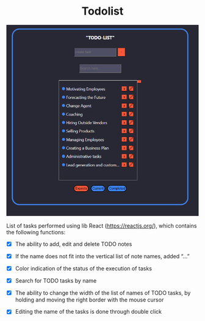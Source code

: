 <h1 align="center">
  Todolist
</h1>

<img alt="screenshot" src="./src/assets/images/screenshot.png/"/>


List of tasks performed using lib React (https://reactjs.org/), which contains the following functions:

- [x] The ability to add, edit and delete TODO notes
- [x] If the name does not fit into the vertical list of note names, added “…”
- [x] Color indication of the status of the execution of tasks
- [x] Search for TODO tasks by name
- [x] The ability to change the width of the list of names of TODO tasks, by holding and moving the right border with the mouse cursor
- [x] Editing the name of the tasks is done through double click




